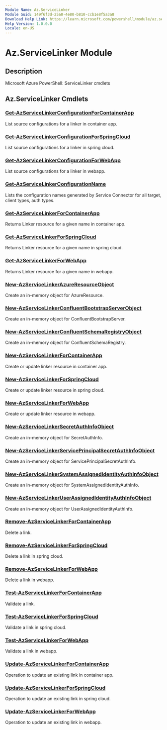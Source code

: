 ```yaml
---
Module Name: Az.ServiceLinker
Module Guid: 149f6f3d-25a0-4e80-b810-ccb1e8f5a3a8
Download Help Link: https://learn.microsoft.com/powershell/module/az.servicelinker
Help Version: 1.0.0.0
Locale: en-US
---
```


# Az.ServiceLinker Module
## Description
Microsoft Azure PowerShell: ServiceLinker cmdlets

## Az.ServiceLinker Cmdlets
### [Get-AzServiceLinkerConfigurationForContainerApp](Get-AzServiceLinkerConfigurationForContainerApp.md)
List source configurations for a linker in container app.

### [Get-AzServiceLinkerConfigurationForSpringCloud](Get-AzServiceLinkerConfigurationForSpringCloud.md)
List source configurations for a linker in spring cloud.

### [Get-AzServiceLinkerConfigurationForWebApp](Get-AzServiceLinkerConfigurationForWebApp.md)
List source configurations for a linker in webapp.

### [Get-AzServiceLinkerConfigurationName](Get-AzServiceLinkerConfigurationName.md)
Lists the configuration names generated by Service Connector for all target, client types, auth types.

### [Get-AzServiceLinkerForContainerApp](Get-AzServiceLinkerForContainerApp.md)
Returns Linker resource for a given name in container app.

### [Get-AzServiceLinkerForSpringCloud](Get-AzServiceLinkerForSpringCloud.md)
Returns Linker resource for a given name in spring cloud.

### [Get-AzServiceLinkerForWebApp](Get-AzServiceLinkerForWebApp.md)
Returns Linker resource for a given name in webapp.

### [New-AzServiceLinkerAzureResourceObject](New-AzServiceLinkerAzureResourceObject.md)
Create an in-memory object for AzureResource.

### [New-AzServiceLinkerConfluentBootstrapServerObject](New-AzServiceLinkerConfluentBootstrapServerObject.md)
Create an in-memory object for ConfluentBootstrapServer.

### [New-AzServiceLinkerConfluentSchemaRegistryObject](New-AzServiceLinkerConfluentSchemaRegistryObject.md)
Create an in-memory object for ConfluentSchemaRegistry.

### [New-AzServiceLinkerForContainerApp](New-AzServiceLinkerForContainerApp.md)
Create or update linker resource in container app.

### [New-AzServiceLinkerForSpringCloud](New-AzServiceLinkerForSpringCloud.md)
Create or update linker resource in spring cloud.

### [New-AzServiceLinkerForWebApp](New-AzServiceLinkerForWebApp.md)
Create or update linker resource in webapp.

### [New-AzServiceLinkerSecretAuthInfoObject](New-AzServiceLinkerSecretAuthInfoObject.md)
Create an in-memory object for SecretAuthInfo.

### [New-AzServiceLinkerServicePrincipalSecretAuthInfoObject](New-AzServiceLinkerServicePrincipalSecretAuthInfoObject.md)
Create an in-memory object for ServicePrincipalSecretAuthInfo.

### [New-AzServiceLinkerSystemAssignedIdentityAuthInfoObject](New-AzServiceLinkerSystemAssignedIdentityAuthInfoObject.md)
Create an in-memory object for SystemAssignedIdentityAuthInfo.

### [New-AzServiceLinkerUserAssignedIdentityAuthInfoObject](New-AzServiceLinkerUserAssignedIdentityAuthInfoObject.md)
Create an in-memory object for UserAssignedIdentityAuthInfo.

### [Remove-AzServiceLinkerForContainerApp](Remove-AzServiceLinkerForContainerApp.md)
Delete a link.

### [Remove-AzServiceLinkerForSpringCloud](Remove-AzServiceLinkerForSpringCloud.md)
Delete a link in spring cloud.

### [Remove-AzServiceLinkerForWebApp](Remove-AzServiceLinkerForWebApp.md)
Delete a link in webapp.

### [Test-AzServiceLinkerForContainerApp](Test-AzServiceLinkerForContainerApp.md)
Validate a link.

### [Test-AzServiceLinkerForSpringCloud](Test-AzServiceLinkerForSpringCloud.md)
Validate a link in spring cloud.

### [Test-AzServiceLinkerForWebApp](Test-AzServiceLinkerForWebApp.md)
Validate a link in webapp.

### [Update-AzServiceLinkerForContainerApp](Update-AzServiceLinkerForContainerApp.md)
Operation to update an existing link in container app.

### [Update-AzServiceLinkerForSpringCloud](Update-AzServiceLinkerForSpringCloud.md)
Operation to update an existing link in spring cloud.

### [Update-AzServiceLinkerForWebApp](Update-AzServiceLinkerForWebApp.md)
Operation to update an existing link in webapp.

